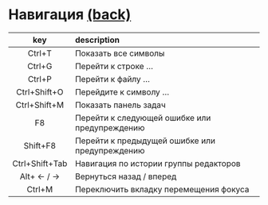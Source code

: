 # Навигация [(back)](../readme.md)

| key | description |
| :-: | :-- |
| Ctrl+T | Показать все символы |
| Ctrl+G | Перейти к строке … |
| Ctrl+P | Перейти к файлу … |
| Ctrl+Shift+O | Перейдите к символу … |
| Ctrl+Shift+M | Показать панель задач |
| F8 | Перейти к следующей ошибке или предупреждению |
| Shift+F8 | Перейти к предыдущей ошибке или предупреждению |
| Ctrl+Shift+Tab | Навигация по истории группы редакторов |
| Alt+ ← / → | Вернуться назад / вперед |
| Ctrl+M | Переключить вкладку перемещения фокуса |
